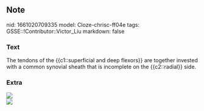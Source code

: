 ## Note
nid: 1661020709335
model: Cloze-chrisc-ff04e
tags: GSSE::!Contributor::Victor_Liu
markdown: false

### Text
The tendons of the {{c1::superficial and deep flexors}} are together invested with a common synovial sheath that is incomplete on the {{c2::radial}} side.

### Extra
<img src="paste-08799001b280a0b9c7070565ff2bb2ce0ddff795.jpg">
<div><img src=
"paste-10358be4c24278134ad2d78158370d0588e4ce75.jpg"></div>
